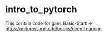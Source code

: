 # intro_to_pytorch
This contain code for gans
Basic-Start -> https://mitpress.mit.edu/books/deep-learning
